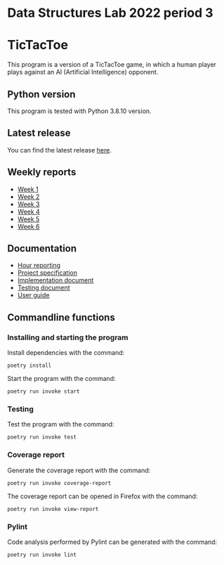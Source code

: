 # Data Structures Lab 2022 period 3

# TicTacToe

This program is a version of a TicTacToe game, in which a human player plays against an AI (Artificial Intelligence) opponent.

## Python version

This program is tested with Python 3.8.10 version.

## Latest release

You can find the latest release [here](https://github.com/riikkayoki/TicTacToe/releases/tag/week_6).


## Weekly reports


* [Week 1](https://github.com/riikkayoki/TicTacToe/blob/master/documentation/weekly_reports/weekly_report_1.md)
* [Week 2](https://github.com/riikkayoki/TicTacToe/blob/master/documentation/weekly_reports/weekly_report_2.md)
* [Week 3](https://github.com/riikkayoki/TicTacToe/blob/master/documentation/weekly_reports/weekly_report_3.md)
* [Week 4](https://github.com/riikkayoki/TicTacToe/blob/master/documentation/weekly_reports/weekly_report_4.md)
* [Week 5](https://github.com/riikkayoki/TicTacToe/blob/master/documentation/weekly_reports/weekly_report_5.md)
* [Week 6](https://github.com/riikkayoki/TicTacToe/blob/master/documentation/weekly_reports/weekly_report_6.md)

## Documentation

* [Hour reporting](https://github.com/riikkayoki/TicTacToe/blob/master/documentation/hour_reporting.md)
* [Project specification](https://github.com/riikkayoki/TicTacToe/blob/master/documentation/project_specification.md)
* [Implementation document](https://github.com/riikkayoki/TicTacToe/blob/master/documentation/implemantation_document.md)
* [Testing document](https://github.com/riikkayoki/TicTacToe/blob/master/documentation/testing_document.md)
* [User guide](https://github.com/riikkayoki/TicTacToe/blob/master/documentation/user_guide.md)

## Commandline functions

### Installing and starting the program

Install dependencies with the command:

```
poetry install
```

Start the program with the command:

```
poetry run invoke start
```


### Testing

Test the program with the command:

```
poetry run invoke test
```


### Coverage report

Generate the coverage report with the command:

```
poetry run invoke coverage-report
```

The coverage report can be opened in Firefox with the command:

```
poetry run invoke view-report
```

### Pylint

Code analysis performed by Pylint can be generated with the command:

```
poetry run invoke lint
```
